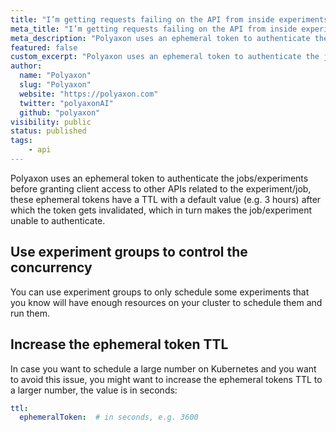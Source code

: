 ```yaml
---
title: "I’m getting requests failing on the API from inside experiments/jobs (Authentication credentials were not provided.)"
meta_title: "I’m getting requests failing on the API from inside experiments/jobs (Authentication credentials were not provided.) - FAQ"
meta_description: "Polyaxon uses an ephemeral token to authenticate the jobs/experiments before granting client access to other APIs related to the experiment/job."
featured: false
custom_excerpt: "Polyaxon uses an ephemeral token to authenticate the jobs/experiments before granting client access to other APIs related to the experiment/job."
author:
  name: "Polyaxon"
  slug: "Polyaxon"
  website: "https://polyaxon.com"
  twitter: "polyaxonAI"
  github: "polyaxon"
visibility: public
status: published
tags:
    - api
---
```


Polyaxon uses an ephemeral token to authenticate the jobs/experiments before granting client access to other APIs related to the experiment/job,
these ephemeral tokens have a TTL with a default value (e.g. 3 hours) after which the token gets invalidated, which in turn makes the job/experiment unable to authenticate.

## Use experiment groups to control the concurrency

You can use experiment groups to only schedule some experiments that you know will have enough resources on your cluster to schedule them and run them.

## Increase the ephemeral token TTL

In case you want to schedule a large number on Kubernetes and you want to avoid this issue, you might want to increase the ephemeral tokens TTL to a larger number,
the value is in seconds:

```yaml
ttl:
  ephemeralToken:  # in seconds, e.g. 3600
```
